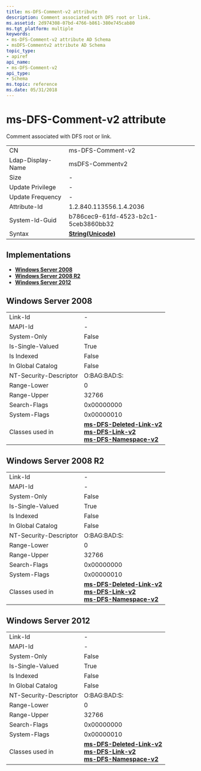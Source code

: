 ```yaml
---
title: ms-DFS-Comment-v2 attribute
description: Comment associated with DFS root or link.
ms.assetid: 2d974308-07bd-4766-b861-380e745cab80
ms.tgt_platform: multiple
keywords:
- ms-DFS-Comment-v2 attribute AD Schema
- msDFS-Commentv2 attribute AD Schema
topic_type:
- apiref
api_name:
- ms-DFS-Comment-v2
api_type:
- Schema
ms.topic: reference
ms.date: 05/31/2018
---
```


# ms-DFS-Comment-v2 attribute

Comment associated with DFS root or link.



|                   |                                             |
|-------------------|---------------------------------------------|
| CN                | ms-DFS-Comment-v2                           |
| Ldap-Display-Name | msDFS-Commentv2                             |
| Size              | \-                                          |
| Update Privilege  | \-                                          |
| Update Frequency  | \-                                          |
| Attribute-Id      | 1.2.840.113556.1.4.2036                     |
| System-Id-Guid    | b786cec9-61fd-4523-b2c1-5ceb3860bb32        |
| Syntax            | [**String(Unicode)**](s-string-unicode.md) |



## Implementations

-   [**Windows Server 2008**](#windows-server-2008)
-   [**Windows Server 2008 R2**](#windows-server-2008-r2)
-   [**Windows Server 2012**](#windows-server-2012)

## Windows Server 2008



|                        |                                                                                                                                                                                      |
|------------------------|--------------------------------------------------------------------------------------------------------------------------------------------------------------------------------------|
| Link-Id                | \-                                                                                                                                                                                   |
| MAPI-Id                | \-                                                                                                                                                                                   |
| System-Only            | False                                                                                                                                                                                |
| Is-Single-Valued       | True                                                                                                                                                                                 |
| Is Indexed             | False                                                                                                                                                                                |
| In Global Catalog      | False                                                                                                                                                                                |
| NT-Security-Descriptor | O:BAG:BAD:S:                                                                                                                                                                         |
| Range-Lower            | 0                                                                                                                                                                                    |
| Range-Upper            | 32766                                                                                                                                                                                |
| Search-Flags           | 0x00000000                                                                                                                                                                           |
| System-Flags           | 0x00000010                                                                                                                                                                           |
| Classes used in        | [**ms-DFS-Deleted-Link-v2**](c-msdfs-deletedlinkv2.md)<br/> [**ms-DFS-Link-v2**](c-msdfs-linkv2.md)<br/> [**ms-DFS-Namespace-v2**](c-msdfs-namespacev2.md)<br/> |



## Windows Server 2008 R2



|                        |                                                                                                                                                                                      |
|------------------------|--------------------------------------------------------------------------------------------------------------------------------------------------------------------------------------|
| Link-Id                | \-                                                                                                                                                                                   |
| MAPI-Id                | \-                                                                                                                                                                                   |
| System-Only            | False                                                                                                                                                                                |
| Is-Single-Valued       | True                                                                                                                                                                                 |
| Is Indexed             | False                                                                                                                                                                                |
| In Global Catalog      | False                                                                                                                                                                                |
| NT-Security-Descriptor | O:BAG:BAD:S:                                                                                                                                                                         |
| Range-Lower            | 0                                                                                                                                                                                    |
| Range-Upper            | 32766                                                                                                                                                                                |
| Search-Flags           | 0x00000000                                                                                                                                                                           |
| System-Flags           | 0x00000010                                                                                                                                                                           |
| Classes used in        | [**ms-DFS-Deleted-Link-v2**](c-msdfs-deletedlinkv2.md)<br/> [**ms-DFS-Link-v2**](c-msdfs-linkv2.md)<br/> [**ms-DFS-Namespace-v2**](c-msdfs-namespacev2.md)<br/> |



## Windows Server 2012



|                        |                                                                                                                                                                                      |
|------------------------|--------------------------------------------------------------------------------------------------------------------------------------------------------------------------------------|
| Link-Id                | \-                                                                                                                                                                                   |
| MAPI-Id                | \-                                                                                                                                                                                   |
| System-Only            | False                                                                                                                                                                                |
| Is-Single-Valued       | True                                                                                                                                                                                 |
| Is Indexed             | False                                                                                                                                                                                |
| In Global Catalog      | False                                                                                                                                                                                |
| NT-Security-Descriptor | O:BAG:BAD:S:                                                                                                                                                                         |
| Range-Lower            | 0                                                                                                                                                                                    |
| Range-Upper            | 32766                                                                                                                                                                                |
| Search-Flags           | 0x00000000                                                                                                                                                                           |
| System-Flags           | 0x00000010                                                                                                                                                                           |
| Classes used in        | [**ms-DFS-Deleted-Link-v2**](c-msdfs-deletedlinkv2.md)<br/> [**ms-DFS-Link-v2**](c-msdfs-linkv2.md)<br/> [**ms-DFS-Namespace-v2**](c-msdfs-namespacev2.md)<br/> |



 

 





